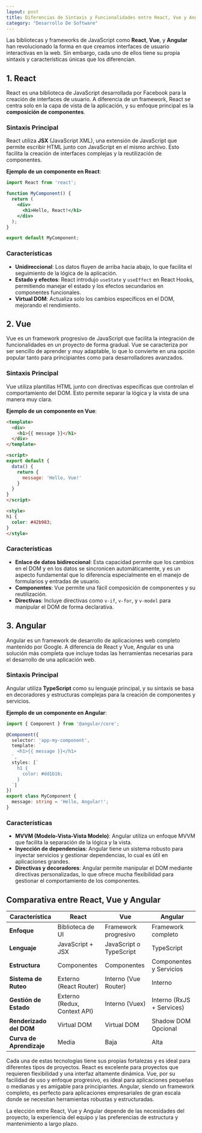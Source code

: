 ```yaml
---
layout: post
title: Diferencias de Sintaxis y Funcionalidades entre React, Vue y Angular
category: "Desarrollo De Software"
---
```


Las bibliotecas y frameworks de JavaScript como **React**, **Vue**, y **Angular** han revolucionado la forma en que creamos interfaces de usuario interactivas en la web. Sin embargo, cada uno de ellos tiene su propia sintaxis y características únicas que los diferencian.

## 1. React
React es una biblioteca de JavaScript desarrollada por Facebook para la creación de interfaces de usuario. A diferencia de un framework, React se centra solo en la capa de vista de la aplicación, y su enfoque principal es la **composición de componentes**.

### Sintaxis Principal
React utiliza **JSX** (JavaScript XML), una extensión de JavaScript que permite escribir HTML junto con JavaScript en el mismo archivo. Esto facilita la creación de interfaces complejas y la reutilización de componentes.

**Ejemplo de un componente en React**:
```jsx
import React from 'react';

function MyComponent() {
  return (
    <div>
      <h1>Hello, React!</h1>
    </div>
  );
}

export default MyComponent;
```

### Características
- **Unidireccional**: Los datos fluyen de arriba hacia abajo, lo que facilita el seguimiento de la lógica de la aplicación.
- **Estado y efectos**: React introdujo `useState` y `useEffect` en React Hooks, permitiendo manejar el estado y los efectos secundarios en componentes funcionales.
- **Virtual DOM**: Actualiza solo los cambios específicos en el DOM, mejorando el rendimiento.

## 2. Vue
Vue es un framework progresivo de JavaScript que facilita la integración de funcionalidades en un proyecto de forma gradual. Vue se caracteriza por ser sencillo de aprender y muy adaptable, lo que lo convierte en una opción popular tanto para principiantes como para desarrolladores avanzados.

### Sintaxis Principal
Vue utiliza plantillas HTML junto con directivas específicas que controlan el comportamiento del DOM. Esto permite separar la lógica y la vista de una manera muy clara.

**Ejemplo de un componente en Vue**:
```html
<template>
  <div>
    <h1>{{ message }}</h1>
  </div>
</template>

<script>
export default {
  data() {
    return {
      message: 'Hello, Vue!'
    }
  }
}
</script>

<style>
h1 {
  color: #42b983;
}
</style>
```

### Características
- **Enlace de datos bidireccional**: Esta capacidad permite que los cambios en el DOM y en los datos se sincronicen automáticamente, y es un aspecto fundamental que lo diferencia especialmente en el manejo de formularios y entradas de usuario.
- **Componentes**: Vue permite una fácil composición de componentes y su reutilización.
- **Directivas**: Incluye directivas como `v-if`, `v-for`, y `v-model` para manipular el DOM de forma declarativa.

## 3. Angular
Angular es un framework de desarrollo de aplicaciones web completo mantenido por Google. A diferencia de React y Vue, Angular es una solución más completa que incluye todas las herramientas necesarias para el desarrollo de una aplicación web.

### Sintaxis Principal
Angular utiliza **TypeScript** como su lenguaje principal, y su sintaxis se basa en decoradores y estructuras complejas para la creación de componentes y servicios.

**Ejemplo de un componente en Angular**:
```typescript
import { Component } from '@angular/core';

@Component({
  selector: 'app-my-component',
  template: `
    <h1>{{ message }}</h1>
  `,
  styles: [`
    h1 {
      color: #dd1b16;
    }
  `]
})
export class MyComponent {
  message: string = 'Hello, Angular!';
}
```

### Características
- **MVVM (Modelo-Vista-Vista Modelo)**: Angular utiliza un enfoque MVVM que facilita la separación de la lógica y la vista.
- **Inyección de dependencias**: Angular tiene un sistema robusto para inyectar servicios y gestionar dependencias, lo cual es útil en aplicaciones grandes.
- **Directivas y decoradores**: Angular permite manipular el DOM mediante directivas personalizadas, lo que ofrece mucha flexibilidad para gestionar el comportamiento de los componentes.

## Comparativa entre React, Vue y Angular

| Característica               | React                       | Vue                         | Angular                       |
|------------------------------|-----------------------------|-----------------------------|-------------------------------|
| **Enfoque**                  | Biblioteca de UI            | Framework progresivo        | Framework completo            |
| **Lenguaje**                 | JavaScript + JSX            | JavaScript o TypeScript     | TypeScript                    |
| **Estructura**               | Componentes                 | Componentes                 | Componentes y Servicios       |
| **Sistema de Ruteo**         | Externo (React Router)      | Interno (Vue Router)        | Interno                       |
| **Gestión de Estado**        | Externo (Redux, Context API)| Interno (Vuex)              | Interno (RxJS + Services)     |
| **Renderizado del DOM**      | Virtual DOM                 | Virtual DOM                 | Shadow DOM Opcional           |
| **Curva de Aprendizaje**     | Media                       | Baja                         | Alta                           |

Cada una de estas tecnologías tiene sus propias fortalezas y es ideal para diferentes tipos de proyectos. React es excelente para proyectos que requieren flexibilidad y una interfaz altamente dinámica. Vue, por su facilidad de uso y enfoque progresivo, es ideal para aplicaciones pequeñas o medianas y es amigable para principiantes. Angular, siendo un framework completo, es perfecto para aplicaciones empresariales de gran escala donde se necesitan herramientas robustas y estructuradas.

La elección entre React, Vue y Angular depende de las necesidades del proyecto, la experiencia del equipo y las preferencias de estructura y mantenimiento a largo plazo.